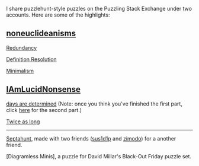 I share puzzlehunt-style puzzles on the Puzzling Stack Exchange under two accounts. Here are some of the highlights:

## [noneuclideanisms](https://puzzling.stackexchange.com/users/22856/noneuclideanisms)
[Redundancy](https://puzzling.stackexchange.com/questions/109708/redundancy)

[Definition Resolution](https://puzzling.stackexchange.com/questions/111258/definition-resolution)

[Minimalism](https://puzzling.stackexchange.com/questions/110475/minimalism)

## [IAmLucidNonsense](https://puzzling.stackexchange.com/users/75052/iamlucidnonsense)
[days are determined](https://i.stack.imgur.com/gJWXe.png) (Note: once you think you've finished the first part, click [here](https://i.stack.imgur.com/DEAvl.png) for the second part.)

[Twice as long](https://puzzling.stackexchange.com/questions/116412/how-can-i-make-my-puzzles-twice-as-long)

---

[Septahunt](https://docs.google.com/spreadsheets/u/1/d/1T16A0dZxV0As24ZiSfBgFdCgtFkq0nghhDqnQtAMCTs/), made with two friends ([sus1d1p](https://crosshare.org/sus1d1p) and [zimodo](https://zirnodo.blogspot.com/)) for a another friend.

[Diagramless Minis], a puzzle for David Millar's Black-Out Friday puzzle set.
